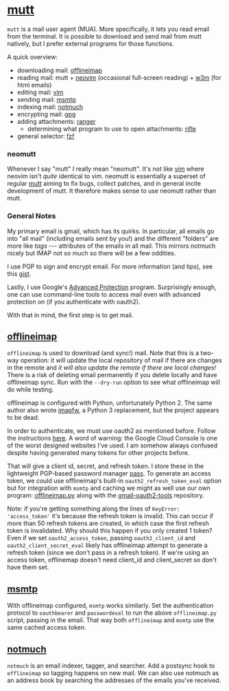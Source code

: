 # [mutt](https://neomutt.org/)

`mutt` is a mail user agent (MUA). More specifically, it lets you read
email from the terminal. It is possible to download and send mail from
mutt natively, but I prefer external programs for those functions.

A quick overview:
- downloading mail: [offlineimap](#offlineimap)
- reading mail: mutt + [neovim](./vim.md) (occasional full-screen reading) + 
[w3m](http://w3m.sourceforge.net/) (for html emails)
- editing mail: [vim](./vim.md)
- sending mail: [msmtp](#msmtp)
- indexing mail: [notmuch](#notmuch)
- encrypting mail: [gpg](https://gnupg.org/software/gpgme/index.html)
- adding attachments: [ranger](./ranger.md)
    - determining what program to use to open attachments: [rifle](./ranger.md)
- general selector: [fzf](https://github.com/junegunn/fzf)

### neomutt

Whenever I say "mutt" I really mean "neomutt". It's not like [vim](./vim.md)
where neovim isn't _quite_ identical to vim. neomutt is essentially a superset
of regular [mutt](https://gitlab.com/muttmua/mutt/-/wikis/home) aiming to fix
bugs, collect patches, and in general incite development of mutt. It therefore
makes sense to use neomutt rather than mutt.

### General Notes

My primary email is gmail, which has its quirks. In particular, all emails go
into "all mail" (including emails sent by you!) and the different "folders" are
more like _tags_ --- attributes of the emails in all mail. This mirrors notmuch
nicely but IMAP not so much so there will be a few oddities.

I use PGP to sign and encrypt email. For more information (and tips), see this
[gist](https://gist.github.com/stephen-huan/bc6c9cf7fc9a4f806f265b2738d2b32e).

Lastly, I use Google's [Advanced
Protection](https://landing.google.com/advancedprotection/) program.
Surprisingly enough, one can use command-line tools to access mail even with
advanced protection on (if you authenticate with oauth2).

With that in mind, the first step is to get mail.

## [offlineimap](https://www.offlineimap.org/)

`offlineimap` is used to download (and sync!) mail. Note that this is a
two-way operation: it will update the local repository of mail if there
are changes in the remote and _it will also update the remote if there
are local changes!_ There is a risk of deleting email permanently if you
delete locally and have offlineimap sync. Run with the `--dry-run` option
to see what offlineimap will do while testing.

offlineimap is configured with Python, unfortunately Python 2. The same
author also wrote [imapfw](https://github.com/OfflineIMAP/imapfw),
a Python 3 replacement, but the project appears to be dead.

In order to authenticate, we must use oauth2
as mentioned before. Follow the instructions
[here](https://github.com/OfflineIMAP/offlineimap/blob/master/offlineimap.conf).
A word of warning: the Google Cloud Console is one of the worst
designed websites I've used. I am somehow always confused
despite having generated many tokens for other projects before.

That will give a client id, secret, and refresh token. I store these in the
lightweight PGP-based password manager [pass](./pass.md). To generate an access
token, we could use offlineimap's built-in `oauth2_refresh_token_eval` option
but for integration with `msmtp` and caching we might as well use our own
program: [offlineimap.py](../.config/offlineimap/offlineimap.py) along with the
[gmail-oauth2-tools](https://github.com/google/gmail-oauth2-tools) repository.

Note: if you're getting something along the lines of `KeyError:
'access_token'` it's because the refresh token is invalid. This can
occur if more than 50 refresh tokens are created, in which case
the first refresh token is invalidated. Why should this happen if
you only created 1 token? Even if we set `oauth2_access_token`,
passing `oauth2_client_id` and `oauth2_client_secret_eval` likely
has offlineimap attempt to generate a refresh token (since we don't
pass in a refresh token). If we're using an access token, offlinemap
doesn't need client_id and client_secret so don't have them set.

## [msmtp](https://marlam.de/msmtp/)

With offlineimap configured, `msmtp` works similarly. Set the authentication
protocol to `oauthbearer` and `passwordeval` to run the above `offlineimap.py`
script, passing in the email. That way both `offlineimap` and `msmtp` use the
same cached access token.

## [notmuch](https://notmuchmail.org/)

`notmuch` is an email indexer, tagger, and searcher. Add a postsync hook to
`offlineimap` so tagging happens on new mail. We can also use notmuch as
an address book by searching the addresses of the emails you've received.

